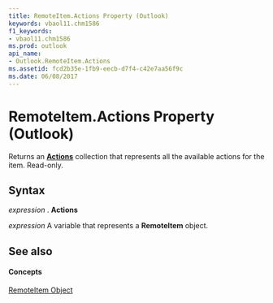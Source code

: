 ```yaml
---
title: RemoteItem.Actions Property (Outlook)
keywords: vbaol11.chm1586
f1_keywords:
- vbaol11.chm1586
ms.prod: outlook
api_name:
- Outlook.RemoteItem.Actions
ms.assetid: fcd2b35e-1fb9-eecb-d7f4-c42e7aa56f9c
ms.date: 06/08/2017
---
```



# RemoteItem.Actions Property (Outlook)

Returns an **[Actions](actions-object-outlook.md)** collection that represents all the available actions for the item. Read-only.


## Syntax

 _expression_ . **Actions**

 _expression_ A variable that represents a **RemoteItem** object.


## See also


#### Concepts


[RemoteItem Object](remoteitem-object-outlook.md)

